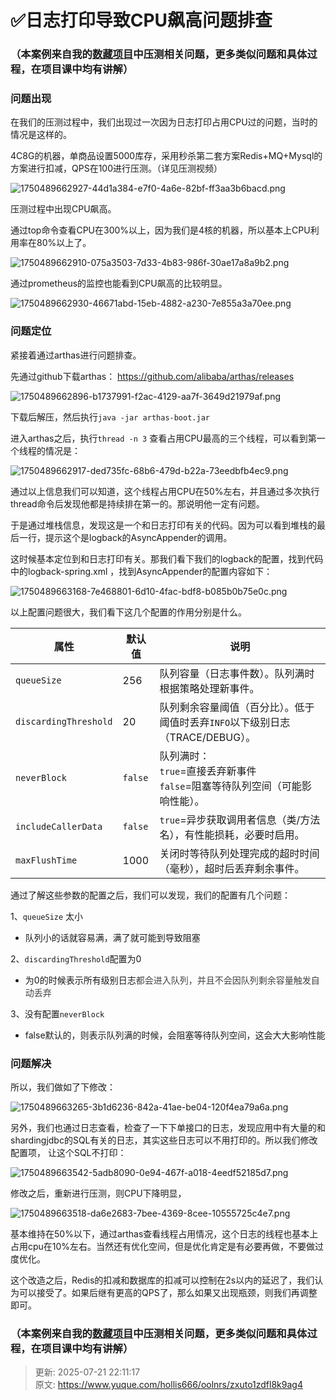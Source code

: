 # ✅日志打印导致CPU飙高问题排查

### （本案例来自我的[数藏项目](https://www.yuque.com/hollis666/oolnrs/dgolk0cckpb94sia)中压测相关问题，更多类似问题和具体过程，在项目课中均有讲解）
### 问题出现
在我们的压测过程中，我们出现过一次因为日志打印占用CPU过的问题，当时的情况是这样的。



4C8G的机器，单商品设置5000库存，采用秒杀第二套方案Redis+MQ+Mysql的方案进行扣减，QPS在100进行压测。（详见压测视频）



![1750489662927-44d1a384-e7f0-4a6e-82bf-ff3aa3b6bacd.png](./img/SSndtzfwxdVYGK6u/1750489662927-44d1a384-e7f0-4a6e-82bf-ff3aa3b6bacd-699829.png)

压测过程中出现CPU飙高。



通过top命令查看CPU在300%以上，因为我们是4核的机器，所以基本上CPU利用率在80%以上了。

![1750489662910-075a3503-7d33-4b83-986f-30ae17a8a9b2.png](./img/SSndtzfwxdVYGK6u/1750489662910-075a3503-7d33-4b83-986f-30ae17a8a9b2-788898.png)

通过prometheus的监控也能看到CPU飙高的比较明显。

![1750489662930-46671abd-15eb-4882-a230-7e855a3a70ee.png](./img/SSndtzfwxdVYGK6u/1750489662930-46671abd-15eb-4882-a230-7e855a3a70ee-142474.png)

### 问题定位
紧接着通过arthas进行问题排查。

先通过github下载arthas： <u>https://github.com/alibaba/arthas/releases</u>

![1750489662896-b1737991-f2ac-4129-aa7f-3649d21979af.png](./img/SSndtzfwxdVYGK6u/1750489662896-b1737991-f2ac-4129-aa7f-3649d21979af-458860.png)

下载后解压，然后执行`java -jar arthas-boot.jar`

进入arthas之后，执行`thread -n 3` 查看占用CPU最高的三个线程，可以看到第一个线程的情况是：

![1750489662917-ded735fc-68b6-479d-b22a-73eedbfb4ec9.png](./img/SSndtzfwxdVYGK6u/1750489662917-ded735fc-68b6-479d-b22a-73eedbfb4ec9-045310.png)

通过以上信息我们可以知道，这个线程占用CPU在50%左右，并且通过多次执行thread命令后发现他都是持续排在第一的。那说明他一定有问题。

于是通过堆栈信息，发现这是一个和日志打印有关的代码。因为可以看到堆栈的最后一行，提示这个是logback的AsyncAppender的调用。

这时候基本定位到和日志打印有关。那我们看下我们的logback的配置，找到代码中的logback-spring.xml ，找到AsyncAppender的配置内容如下：

![1750489663168-7e468801-6d10-4fac-bdf8-b085b0b75e0c.png](./img/SSndtzfwxdVYGK6u/1750489663168-7e468801-6d10-4fac-bdf8-b085b0b75e0c-977578.png)

以上配置问题很大，我们看下这几个配置的作用分别是什么。

| **属性** | **默认值** | **说明** |
| --- | --- | --- |
| `queueSize` | 256 | 队列容量（日志事件数）。队列满时根据策略处理新事件。 |
| `discardingThreshold` | 20 | 队列剩余容量阈值（百分比）。低于阈值时丢弃`INFO`以下级别日志（TRACE/DEBUG）。 |
| `neverBlock` | `false` | 队列满时：<br/>`true`=直接丢弃新事件<br/>`false`=阻塞等待队列空间（可能影响性能）。 |
| `includeCallerData` | `false` | `true`=异步获取调用者信息（类/方法名），有性能损耗，必要时启用。 |
| `maxFlushTime` | 1000 | 关闭时等待队列处理完成的超时时间（毫秒），超时后丢弃剩余事件。 |


通过了解这些参数的配置之后，我们可以发现，我们的配置有几个问题：

1、`queueSize` 太小

+ 队列小的话就容易满，满了就可能到导致阻塞

2、`discardingThreshold`配置为0

+ 为0的时候表示所有级别日志<font style="color:rgb(64, 64, 64);background-color:rgba(255, 255, 255, 0.2);">都会进入队列，并且不会因队列剩余容量触发自动丢弃</font>

3、没有配置`neverBlock`

+ false默认的，则表示队列满的时候，会阻塞等待队列空间，这会大大影响性能

### 问题解决


所以，我们做如了下修改：

![1750489663265-3b1d6236-842a-41ae-be04-120f4ea79a6a.png](./img/SSndtzfwxdVYGK6u/1750489663265-3b1d6236-842a-41ae-be04-120f4ea79a6a-884263.png)

另外，我们也通过日志查看，检查了一下下单接口的日志，发现应用中有大量的和shardingjdbc的SQL有关的日志，其实这些日志可以不用打印的。所以我们修改配置项， 让这个SQL不打印：

![1750489663542-5adb8090-0e94-467f-a018-4eedf52185d7.png](./img/SSndtzfwxdVYGK6u/1750489663542-5adb8090-0e94-467f-a018-4eedf52185d7-032549.png)

修改之后，重新进行压测，则CPU下降明显，

![1750489663518-da6e2683-7bee-4369-8cee-10555725c4e7.png](./img/SSndtzfwxdVYGK6u/1750489663518-da6e2683-7bee-4369-8cee-10555725c4e7-555457.png)

基本维持在50%以下，通过arthas查看线程占用情况，这个日志的线程也基本上占用cpu在10%左右。当然还有优化空间，但是优化肯定是有必要再做，不要做过度优化。



这个改造之后，Redis的扣减和数据库的扣减可以控制在2s以内的延迟了，我们认为可以接受了。如果后继有更高的QPS了，那么如果又出现瓶颈，则我们再调整即可。



### （本案例来自我的[数藏项目](https://www.yuque.com/hollis666/oolnrs/dgolk0cckpb94sia)中压测相关问题，更多类似问题和具体过程，在项目课中均有讲解）


> 更新: 2025-07-21 22:11:17  
> 原文: <https://www.yuque.com/hollis666/oolnrs/zxuto1zdfl8k9ag4>